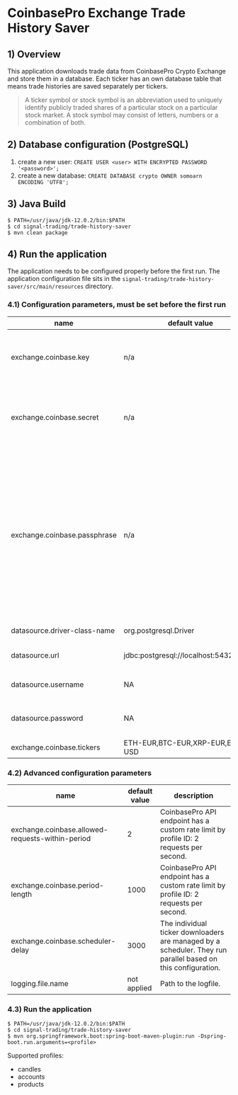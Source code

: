 # CoinbasePro Exchange Trade History Saver

## 1) Overview
This application downloads trade data from CoinbasePro Crypto Exchange and store them in a database.
Each ticker has an own database table that means trade histories are saved separately per tickers.

>A ticker symbol or stock symbol is an abbreviation used to uniquely identify publicly traded shares of a particular stock on a particular stock market. A stock symbol may consist of letters, numbers or a combination of both.

## 2) Database configuration (PostgreSQL)
1. create a new user: `CREATE USER <user> WITH ENCRYPTED PASSWORD '<password>';`
1. create a new database: `CREATE DATABASE crypto OWNER somoarn ENCODING 'UTF8';`

## 3) Java Build
~~~~
$ PATH=/usr/java/jdk-12.0.2/bin:$PATH
$ cd signal-trading/trade-history-saver
$ mvn clean package
~~~~

## 4) Run the application
The application needs to be configured properly before the first run. The application configuration file sits in the `signal-trading/trade-history-saver/src/main/resources` directory.

### 4.1) Configuration parameters, must be set before the first run

|name|default value|description|
|---|---|---|
|exchange.coinbase.key|n/a|The Key will be randomly generated and provided by CoinbasePro.|
|exchange.coinbase.secret|n/a|The Secret will be randomly generated and provided by CoinbasePro.|
|exchange.coinbase.passphrase|n/a|Passphrase will be provided by you to further secure your API access. CoinbasePro stores the salted hash of your passphrase for verification, but cannot recover the passphrase if you forget it.|
|datasource.driver-class-name|org.postgresql.Driver|JDBC driver class name.|
|datasource.url|jdbc:postgresql://localhost:5432/crypto|JDBC connection string.|
|datasource.username|NA|Name for the database login.|
|datasource.password|NA|Password for the connecting user.|
|exchange.coinbase.tickers|ETH-EUR,BTC-EUR,XRP-EUR,ETH-USD|Tickers to download.|

### 4.2) Advanced configuration parameters

|name|default value|description|
|---|---|---|
|exchange.coinbase.allowed-requests-within-period|2|CoinbasePro API endpoint has a custom rate limit by profile ID: 2 requests per second.|
|exchange.coinbase.period-length|1000|CoinbasePro API endpoint has a custom rate limit by profile ID: 2 requests per second.|
|exchange.coinbase.scheduler-delay|3000|The individual ticker downloaders are managed by a scheduler. They run parallel based on this configuration.|
|logging.file.name|not applied|Path to the logfile.|

### 4.3) Run the application

~~~~
$ PATH=/usr/java/jdk-12.0.2/bin:$PATH
$ cd signal-trading/trade-history-saver
$ mvn org.springframework.boot:spring-boot-maven-plugin:run -Dspring-boot.run.arguments=<profile>
~~~~

Supported profiles:
* candles
* accounts
* products
